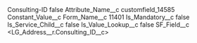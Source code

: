<?xml version="1.0" encoding="UTF-8"?>
<CustomMetadata xmlns="http://soap.sforce.com/2006/04/metadata" xmlns:xsi="http://www.w3.org/2001/XMLSchema-instance" xmlns:xsd="http://www.w3.org/2001/XMLSchema">
    <label>Consulting-ID</label>
    <protected>false</protected>
    <values>
        <field>Attribute_Name__c</field>
        <value xsi:type="xsd:string">customfield_14585</value>
    </values>
    <values>
        <field>Constant_Value__c</field>
        <value xsi:nil="true"/>
    </values>
    <values>
        <field>Form_Name__c</field>
        <value xsi:type="xsd:string">11401</value>
    </values>
    <values>
        <field>Is_Mandatory__c</field>
        <value xsi:type="xsd:boolean">false</value>
    </values>
    <values>
        <field>Is_Service_Child__c</field>
        <value xsi:type="xsd:boolean">false</value>
    </values>
    <values>
        <field>Is_Value_Lookup__c</field>
        <value xsi:type="xsd:boolean">false</value>
    </values>
    <values>
        <field>SF_Field__c</field>
        <value xsi:type="xsd:string">&lt;LG_Address__r.Consulting_ID__c&gt;</value>
    </values>
</CustomMetadata>
